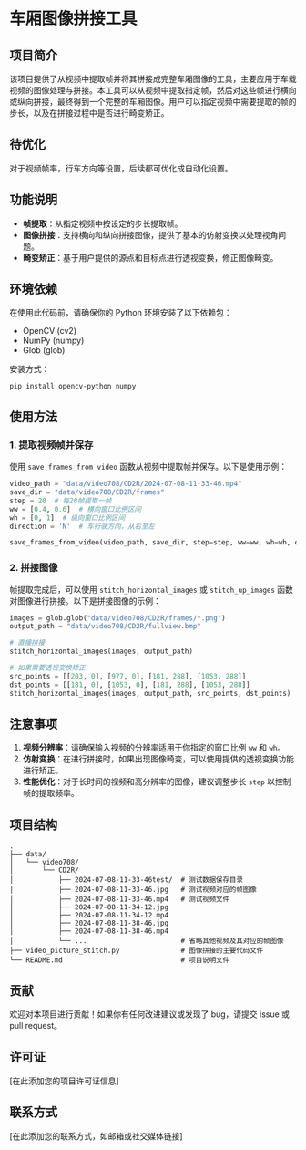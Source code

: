 # 车厢图像拼接工具

## 项目简介

该项目提供了从视频中提取帧并将其拼接成完整车厢图像的工具，主要应用于车载视频的图像处理与拼接。本工具可以从视频中提取指定帧，然后对这些帧进行横向或纵向拼接，最终得到一个完整的车厢图像。用户可以指定视频中需要提取的帧的步长，以及在拼接过程中是否进行畸变矫正。

## 待优化
对于视频帧率，行车方向等设置，后续都可优化成自动化设置。

## 功能说明

- **帧提取**：从指定视频中按设定的步长提取帧。
- **图像拼接**：支持横向和纵向拼接图像，提供了基本的仿射变换以处理视角问题。
- **畸变矫正**：基于用户提供的源点和目标点进行透视变换，修正图像畸变。

## 环境依赖

在使用此代码前，请确保你的 Python 环境安装了以下依赖包：

- OpenCV (cv2)
- NumPy (numpy)
- Glob (glob)

安装方式：

```
pip install opencv-python numpy
```

## 使用方法

### 1. 提取视频帧并保存

使用 `save_frames_from_video` 函数从视频中提取帧并保存。以下是使用示例：

```python
video_path = "data/video708/CD2R/2024-07-08-11-33-46.mp4"
save_dir = "data/video708/CD2R/frames"
step = 20  # 每20帧提取一帧
ww = [0.4, 0.6]  # 横向窗口比例区间
wh = [0, 1]  # 纵向窗口比例区间
direction = 'N'  # 车行驶方向，从右至左

save_frames_from_video(video_path, save_dir, step=step, ww=ww, wh=wh, direction=direction)
```

### 2. 拼接图像

帧提取完成后，可以使用 `stitch_horizontal_images` 或 `stitch_up_images` 函数对图像进行拼接。以下是拼接图像的示例：

```python
images = glob.glob("data/video708/CD2R/frames/*.png")
output_path = "data/video708/CD2R/fullview.bmp"

# 直接拼接
stitch_horizontal_images(images, output_path)

# 如果需要透视变换矫正
src_points = [[203, 0], [977, 0], [181, 288], [1053, 288]]
dst_points = [[181, 0], [1053, 0], [181, 288], [1053, 288]]
stitch_horizontal_images(images, output_path, src_points, dst_points)
```

## 注意事项

1. **视频分辨率**：请确保输入视频的分辨率适用于你指定的窗口比例 `ww` 和 `wh`。
2. **仿射变换**：在进行拼接时，如果出现图像畸变，可以使用提供的透视变换功能进行矫正。
3. **性能优化**：对于长时间的视频和高分辨率的图像，建议调整步长 `step` 以控制帧的提取频率。

## 项目结构

```
.
├── data/
│   └── video708/
│       └── CD2R/
│           ├── 2024-07-08-11-33-46test/  # 测试数据保存目录
│           ├── 2024-07-08-11-33-46.jpg   # 测试视频对应的帧图像
│           ├── 2024-07-08-11-33-46.mp4   # 测试视频文件
│           ├── 2024-07-08-11-34-12.jpg
│           ├── 2024-07-08-11-34-12.mp4
│           ├── 2024-07-08-11-38-46.jpg
│           ├── 2024-07-08-11-38-46.mp4
│           └── ...                       # 省略其他视频及其对应的帧图像
├── video_picture_stitch.py               # 图像拼接的主要代码文件
└── README.md                             # 项目说明文件
```

## 贡献

欢迎对本项目进行贡献！如果你有任何改进建议或发现了 bug，请提交 issue 或 pull request。

## 许可证

[在此添加您的项目许可证信息]

## 联系方式

[在此添加您的联系方式，如邮箱或社交媒体链接]
